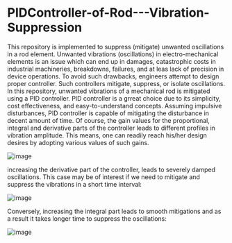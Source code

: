 # PIDController-of-Rod---Vibration-Suppression
This repository is implemented to suppress (mitigate) unwanted oscillations in a rod element. 
Unwanted vibrations (oscillations) in electro-mechanical elements is an issue which can end up in damages, catastrophic costs in industrial machineries, breakdowns, failures, and at leas lack of precision in device operations. To avoid such drawbacks, engineers attempt to design proper controller. Such controllers mitigate, suppress, or isolate oscillations. In this repository, unwanted vibrations of a mechanical rod is mitigated using a PID controller. PID controller is a grreat choice due to its simplicity, cost effectiveness, and easy-to-understand concepts. 
Assuming impulsive disturbances, PID controller is capable of mitigating the disturbance in decent amount of time. Of course, the gain values for the proportional, integral and derivative parts of the controller leads to different profiles in vibration amplitude. This means, one can readily reach his/her design desires by adopting various values of such gains. 

![image](https://user-images.githubusercontent.com/61955953/133807962-aa9f3ba9-19a4-4b5b-ab22-aea50e1e1c9d.png)

increasing the derivative part of the controller, leads to severely damped oscillations. This case may be of interest if we need to mitigate and suppress the vibrations in a short time interval: 

![image](https://user-images.githubusercontent.com/61955953/133811753-686e221a-45d5-4d67-b5d3-c960e0075c84.png)

Conversely, increasing the integral part leads to smooth mitigations and as a result it takes longer time to suppress the oscillations: 

![image](https://user-images.githubusercontent.com/61955953/133813054-269bd089-60b5-4a26-a569-c90d417da47b.png)


